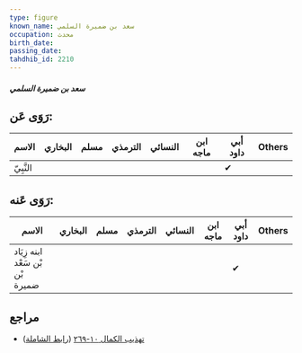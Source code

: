 ```yaml
---
type: figure
known_name: سعد بن ضميرة السلمي
occupation: محدث
birth_date:
passing_date:
tahdhib_id: 2210
---
```

##### سعد بن ضميرة السلمي

## رَوَى عَن:
| الاسم     | البخاري | مسلم | الترمذي | النسائي | ابن ماجه | أبي داود | Others |
| --------- | ------- | ---- | ------- | ------- | -------- | -------- | ------ |
| النَّبِيّ |         |      |         |         |          | ✔        |        |
## رَوَى عَنه:
| الاسم                           | البخاري | مسلم | الترمذي | النسائي | ابن ماجه | أبي داود | Others |
| ------------------------------- | ------- | ---- | ------- | ------- | -------- | -------- | ------ |
| ابنه زِيَاد بْن سَعْد بْن ضميرة |         |      |         |         |          | ✔        |        |
## مراجع
- [تهذيب الكمال ١٠-٢٦٩](obsidian://open?vault=Tahdhib-al-Kamal&file=Figures/٢٢١٠-سعد%20بن%20ضميرة%20السلمي) ([رابط الشاملة](https://shamela.ws/book/3722/5041))